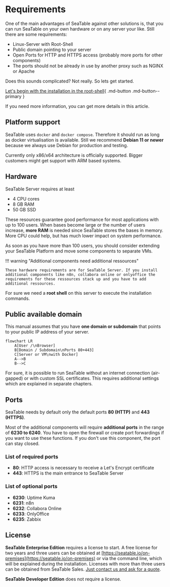 # Requirements

One of the main advantages of SeaTable against other solutions is, that you can run SeaTable on your own hardware or on any server your like. Still there are some requirements:

- Linux-Server with Root-Shell
- Public domain pointing to your server
- Open Ports for HTTP and HTTPS access (probably more ports for other components)
- The ports should not be already in use by another proxy such as NGINX or Apache

Does this sounds complicated? Not really. So lets get started.

[Let's begin with the installation in the root-shell](/installation-rework/basic-setup/){ .md-button .md-button--primary }

If you need more information, you can get more details in this article.

## Platform support

SeaTable uses `docker` and `docker compose`. Therefore it should run as long as docker virtualisation is available. Still we recommend **Debian 11 or newer** because we always use Debian for production and testing.

Currently only x86/x64 architecture is officially supported. Bigger customers might get support with ARM based systems.

## Hardware

SeaTable Server requires at least

- 4 CPU cores
- 8 GB RAM
- 50 GB SSD

These resources guarantee good performance for most applications with up to 100 users. When bases become large or the number of users increase, **more RAM** is needed since SeaTable stores the bases in memory. More CPU could help, but has much lower impact on system performance.

As soon as you have more than 100 users, you should consider extending your SeaTable Platform and move some components to separate VMs.

!!! warning "Additional components need additional ressources"

    These hardware requirements are for SeaTable Server. If you install additional components like n8n, collabora online or onlyoffice the requirements for these ressources stack up and you have to add additional ressources.

For sure we need a **root shell** on this server to execute the installation commands.

## Public available domain

This manual assumes that you have **one domain or subdomain** that points to your public IP address of your server.

```mermaid
flowchart LR
    A[User /\nBrowser]
    B[Domain / Subdomain\nPorts 80+443]
    C[Server or VM\nwith Docker]
    A-->B
    B-->C
```

For sure, it is possible to run SeaTable without an internet connection (air-gapped) or with custom SSL certificates. This requires additional settings which are explained in separate chapters.

## Ports

SeaTable needs by default only the default ports **80 (HTTP)** and **443 (HTTPS)**.

Most of the additional components will require **additional ports** in the range of **6230 to 6240**. You have to open the firewall or create port forwardings if you want to use these functions. If you don't use this component, the port can stay closed.

### List of required ports

- **80**: HTTP access is necessary to receive a Let's Encrypt certificate
- **443**: HTTPS is the main entrance to SeaTable Server

### List of optional ports

- **6230**: Uptime Kuma
- **6231**: n8n
- **6232**: Collabora Online
- **6233**: OnlyOffice
- **6235**: Zabbix

## License

**SeaTable Enterprise Edition** requires a license to start. A free license for two years and three users can be obtained at [https://seatable.io/on-premises](https://seatable.io/on-premises) or via the command line, which will be explained during the installation. Licenses with more than three users can be obtained from SeaTable Sales. [Just contact us and ask for a quote](https://seatable.io/kontakt/?lang=auto).

**SeaTable Developer Edition** does not require a license.
